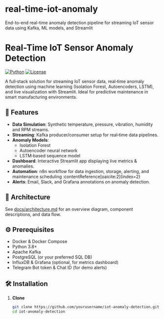 # real-time-iot-anomaly
End-to-end real-time anomaly detection pipeline for streaming IoT sensor data using Kafka, ML models, and Streamlit
# Real-Time IoT Sensor Anomaly Detection

[![Python](https://img.shields.io/badge/python-3.8%2B-blue.svg)](https://www.python.org/)
[![License](https://img.shields.io/badge/license-MIT-green.svg)](LICENSE)

A full‐stack solution for streaming IoT sensor data, real‐time anomaly detection using machine learning (Isolation Forest, Autoencoders, LSTM), and live visualization with Streamlit. Ideal for predictive maintenance in smart manufacturing environments.

## 🚀 Features
- **Data Simulation**: Synthetic temperature, pressure, vibration, humidity and RPM streams.  
- **Streaming**: Kafka producer/consumer setup for real‐time data pipelines.  
- **Anomaly Models**:  
  - Isolation Forest  
  - Autoencoder neural network  
  - LSTM‐based sequence model  
- **Dashboard**: Interactive Streamlit app displaying live metrics & anomalies.  
- **Automation**: n8n workflow for data ingestion, storage, alerting, and maintenance scheduling :contentReference[oaicite:2]{index=2}  
- **Alerts**: Email, Slack, and Grafana annotations on anomaly detection.  

## 📐 Architecture
See [docs/architecture.md](docs/architecture.md) for an overview diagram, component descriptions, and data flow.

## ⚙️ Prerequisites
- Docker & Docker Compose  
- Python 3.8+  
- Apache Kafka  
- PostgreSQL (or your preferred SQL DB)  
- InfluxDB & Grafana (optional, for metrics dashboard)  
- Telegram Bot token & Chat ID (for demo alerts)  

## 🛠️ Installation

1. **Clone**  
   ```bash
   git clone https://github.com/yourusername/iot-anomaly-detection.git
   cd iot-anomaly-detection
